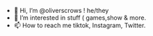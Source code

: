 - 👋 Hi, I’m @oliverscrows ! he/they
- 👀 I’m interested in stuff ( games,show & more.
- 📫 How to reach me tiktok,  Instagram,  Twitter. 
